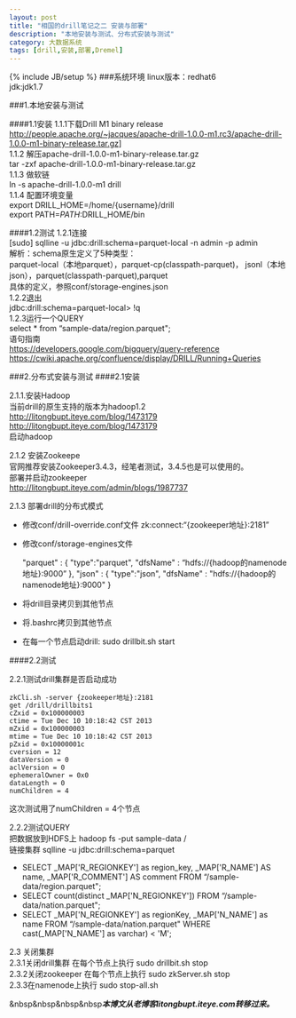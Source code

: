 ```yaml
---
layout: post
title: "相国的drill笔记之二 安装与部署"
description: "本地安装与测试、分布式安装与测试"
category: 大数据系统
tags: [drill,安装,部署,Dremel]
---
```

{% include JB/setup %}
###系统环境
linux版本：redhat6    
jdk:jdk1.7

###1.本地安装与测试

####1.1安装
1.1.1下载Drill M1 binary release     
<http://people.apache.org/~jacques/apache-drill-1.0.0-m1.rc3/apache-drill-1.0.0-m1-binary-release.tar.gz]>    
1.1.2 解压apache-drill-1.0.0-m1-binary-release.tar.gz    
tar -zxf apache-drill-1.0.0-m1-binary-release.tar.gz    
1.1.3 做软链    
ln -s apache-drill-1.0.0-m1 drill    
1.1.4 配置环境变量    
export DRILL_HOME=/home/{username}/drill    
export PATH=$PATH:$DRILL_HOME/bin

####1.2测试
1.2.1连接    
[sudo] sqlline -u jdbc:drill:schema=parquet-local -n admin -p admin    
解析：schema原生定义了5种类型：    
parquet-local（本地parquet），parquet-cp(classpath-parquet)， jsonl（本地json），parquet(classpath-parquet),parquet    
具体的定义，参照conf/storage-engines.json    
1.2.2退出    
jdbc:drill:schema=parquet-local> !q    
1.2.3运行一个QUERY    
select * from “sample-data/region.parquet";    
语句指南    
<https://developers.google.com/bigquery/query-reference>     
<https://cwiki.apache.org/confluence/display/DRILL/Running+Queries>       

###2.分布式安装与测试
####2.1安装    

2.1.1.安装Hadoop    
当前drill的原生支持的版本为hadoop1.2    
<http://litongbupt.iteye.com/blog/1473179>    
<http://litongbupt.iteye.com/blog/1473179>    
启动hadoop    


2.1.2 安装Zookeepe    
官网推荐安装Zookeeper3.4.3，经笔者测试，3.4.5也是可以使用的。    
部署并启动zookeeper    
​<http://litongbupt.iteye.com/admin/blogs/1987737>    


2.1.3 部署drill的分布式模式    
- 修改conf/drill-override.conf文件 zk:connect:“{zookeeper地址}:2181”    
- 修改conf/storage-engines文件    

    "parquet" :
      {
        "type":"parquet",
        "dfsName" : “hdfs://{hadoop的namenode地址}:9000”
      },
    "json" :
      {
        "type":"json",
        "dfsName" : "hdfs://{hadoop的namenode地址}:9000"
      }
	  
- 将drill目录拷贝到其他节点
- 将.bashrc拷贝到其他节点
- 在每一个节点启动drill:   sudo drillbit.sh start

####2.2测试    

2.2.1测试drill集群是否启动成功    

    zkCli.sh -server {zookeeper地址}:2181
    get /drill/drillbits1
    cZxid = 0x100000003
    ctime = Tue Dec 10 10:18:42 CST 2013
    mZxid = 0x100000003
    mtime = Tue Dec 10 10:18:42 CST 2013
    pZxid = 0x10000001c
    cversion = 12
    dataVersion = 0
    aclVersion = 0
    ephemeralOwner = 0x0
    dataLength = 0
    numChildren = 4

这次测试用了numChildren = 4个节点    

2.2.2测试QUERY    
把数据放到HDFS上   hadoop fs -put sample-data /    
链接集群 sqlline -u jdbc:drill:schema=parquet    

-    SELECT _MAP['R_REGIONKEY'] as region_key, _MAP['R_NAME'] AS name, _MAP['R_COMMENT'] AS comment FROM “/sample-data/region.parquet";
-    SELECT count(distinct _MAP['N_REGIONKEY']) FROM “/sample-data/nation.parquet";   
-    SELECT _MAP['N_REGIONKEY'] as regionKey, _MAP['N_NAME'] as name FROM “/sample-data/nation.parquet" WHERE cast(_MAP['N_NAME'] as varchar) < 'M';

2.3 关闭集群    
2.3.1关闭drill集群 在每个节点上执行 sudo drillbit.sh stop     
2.3.2关闭zookeeper 在每个节点上执行 sudo zkServer.sh stop    
2.3.3在namenode上执行 sudo stop-all.sh    

&nbsp&nbsp&nbsp&nbsp***本博文从老博客litongbupt.iteye.com转移过来。***